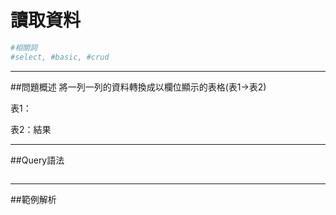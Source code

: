 # 讀取資料


```bash
#相關詞
#select, #basic, #crud
```


---


##問題概述
將一列一列的資料轉換成以欄位顯示的表格(表1→表2)


表1：


表2：結果



---


  
##Query語法

```sql

```



---

##範例解析

